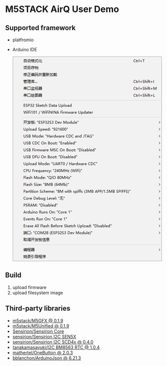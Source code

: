 # M5STACK AirQ User Demo

## Supported framework

- platfromio
- Arduino IDE

    ![](./assets/arduino_config.png)

## Build

1. upload firmware
2. upload filesystem image

## Third-party libraries

- [m5stack/M5GFX @ 0.1.9](https://github.com/m5stack/M5Unified/tree/0.1.9)
- [m5stack/M5Unified @ 0.1.9](https://github.com/m5stack/M5GFX/tree/0.1.9)
- [Sensirion/Sensirion Core](https://github.com/Sensirion/arduino-core/)
- [sensirion/Sensirion I2C SEN5X]()
- [sensirion/Sensirion I2C SCD4x @ 0.4.0](https://github.com/Sensirion/arduino-i2c-scd4x/tree/0.4.0)
- [tanakamasayuki/I2C BM8563 RTC @ 1.0.4](https://github.com/tanakamasayuki/I2C_BM8563/tree/1.0.4)
- [mathertel/OneButton @ 2.0.3](https://github.com/mathertel/OneButton/tree/2.0.3)
- [bblanchon/ArduinoJson @ 6.21.3](https://github.com/bblanchon/ArduinoJson/tree/v6.21.3)
